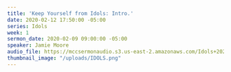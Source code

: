 ```yaml
---
title: 'Keep Yourself from Idols: Intro.'
date: 2020-02-12 17:50:00 -05:00
series: Idols
week: 1
sermon_date: 2020-02-09 09:00:00 -05:00
speaker: Jamie Moore
audio_file: https://mccsermonaudio.s3.us-east-2.amazonaws.com/Idols+2020/Week+1+Intro_+Keep+Yourself+from+Idols.lite.mp3
thumbnail_image: "/uploads/IDOLS.png"
---
```


